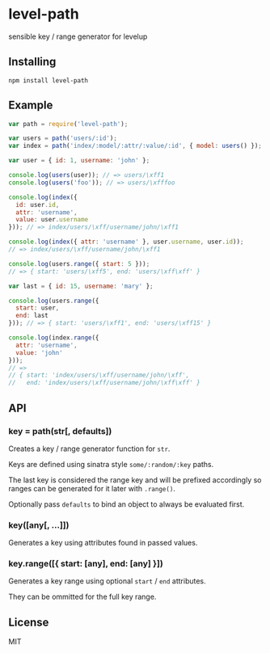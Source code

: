 
# level-path

sensible key / range generator for levelup

## Installing

`npm install level-path`

## Example

```js
var path = require('level-path');

var users = path('users/:id');
var index = path('index/:model/:attr/:value/:id', { model: users() });

var user = { id: 1, username: 'john' };

console.log(users(user)); // => users/\xff1
console.log(users('foo')); // => users/\xfffoo

console.log(index({
  id: user.id,
  attr: 'username',
  value: user.username
})); // => index/users/\xff/username/john/\xff1

console.log(index({ attr: 'username' }, user.username, user.id));
// => index/users/\xff/username/john/\xff1

console.log(users.range({ start: 5 }));
// => { start: 'users/\xff5', end: 'users/\xff\xff' }

var last = { id: 15, username: 'mary' };

console.log(users.range({
  start: user,
  end: last
})); // => { start: 'users/\xff1', end: 'users/\xff15' }

console.log(index.range({
  attr: 'username',
  value: 'john'
}));
// =>
// { start: 'index/users/\xff/username/john/\xff',
//   end: 'index/users/\xff/username/john/\xff\xff' }
```

## API

### key = path(str[, defaults])

Creates a key / range generator function for `str`.

Keys are defined using sinatra style `some/:random/:key` paths.

The last key is considered the range key and will be prefixed
accordingly so ranges can be generated for it later with `.range()`.

Optionally pass `defaults` to bind an object
to always be evaluated first.

### key([any[, ...]])

Generates a key using attributes found in passed values.

### key.range([{ start: [any], end: [any] }])

Generates a key range using optional `start` / `end` attributes.

They can be ommitted for the full key range.

## License

MIT
